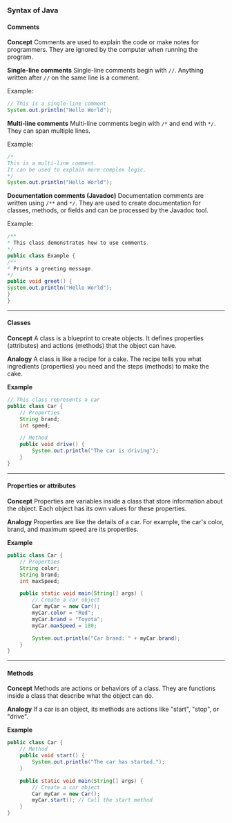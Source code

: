 ### Syntax of Java

#### Comments

**Concept**
Comments are used to explain the code or make notes for programmers. They are ignored by the computer when running the program.

**Single-line comments**
Single-line comments begin with `//`. Anything written after `//` on the same line is a comment.

Example:
```java
// This is a single-line comment
System.out.println("Hello World");
```

**Multi-line comments**
Multi-line comments begin with `/*` and end with `*/`. They can span multiple lines.

Example:
```java
/*
This is a multi-line comment.
It can be used to explain more complex logic.
*/
System.out.println("Hello World");
```

**Documentation comments (Javadoc)**
Documentation comments are written using `/**` and `*/`. They are used to create documentation for classes, methods, or fields and can be processed by the Javadoc tool.

Example:
```java
/**
* This class demonstrates how to use comments.
*/
public class Example {
/**
* Prints a greeting message.
*/
public void greet() {
System.out.println("Hello World");
}
}
```

---

#### Classes

**Concept**
A class is a blueprint to create objects. It defines properties (attributes) and actions (methods) that the object can have.

**Analogy**
A class is like a recipe for a cake. The recipe tells you what ingredients (properties) you need and the steps (methods) to make the cake.

**Example**
```java
// This class represents a car
public class Car {
    // Properties
    String brand;
    int speed;

    // Method
    public void drive() {
        System.out.println("The car is driving");
    }
}
```

---

#### Properties or attributes

**Concept**
Properties are variables inside a class that store information about the object. Each object has its own values for these properties.

**Analogy**
Properties are like the details of a car. For example, the car's color, brand, and maximum speed are its properties.

**Example**
```java
public class Car {
    // Properties
    String color;
    String brand;
    int maxSpeed;

    public static void main(String[] args) {
        // Create a car object
        Car myCar = new Car();
        myCar.color = "Red";
        myCar.brand = "Toyota";
        myCar.maxSpeed = 180;

        System.out.println("Car brand: " + myCar.brand);
    }
}
```

---

#### Methods

**Concept**
Methods are actions or behaviors of a class. They are functions inside a class that describe what the object can do.

**Analogy**
If a car is an object, its methods are actions like "start", "stop", or "drive".

**Example**
```java
public class Car {
    // Method
    public void start() {
        System.out.println("The car has started.");
    }

    public static void main(String[] args) {
        // Create a car object
        Car myCar = new Car();
        myCar.start(); // Call the start method
    }
}
```

